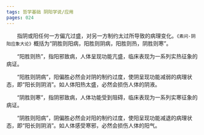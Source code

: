 ```yaml
---
tags: 哲学基础 阴阳学说/应用
pages: 024
---
```

&emsp;&emsp;指阴或阳任何一方偏亢过盛，对另一方制约太过所导致的病理变化。`《素问·阴阳应象大论》`概括为“阴胜则阳病，阳胜则阴病，阳胜则热，阴胜则寒”。

&emsp;&emsp;“阳胜则热”，指阳邪致病，人体呈现功能亢盛，临床表现为一系列实热征象的病证。

&emsp;&emsp;“阳胜则阴病”，阳偏胜必然会对阴的制约过度，使阴呈现功能减弱的病理状态，即“阳长则阴消”。如人体阳热太盛，必然会损伤人体的阴液。

&emsp;&emsp;“阴胜则寒”，指阴邪致病，人体功能受到阻碍，临床表现为一系列实寒征象的病证。

&emsp;&emsp;“阴胜则阳病”，阴偏胜必然会对阳的制约过度，使阳呈现功能减退的病理状态，即“阳长则阴消”。如人体感受寒邪，必然会损伤人体的阳气。